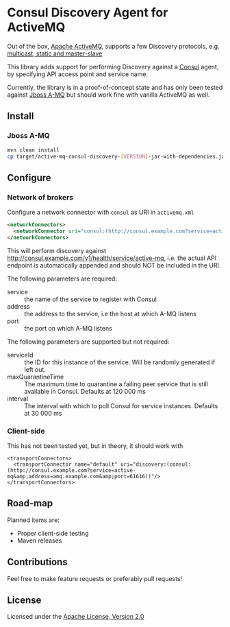 # Consul Discovery Agent for ActiveMQ

Out of the box, [Apache ActiveMQ](http://activemq.apache.org/), supports a few Discovery protocols, e.g. [multicast, static and master-slave](http://activemq.apache.org/networks-of-brokers.html)

This library adds support for performing Discovery against a [Consul](https://www.consul.io/) agent, by specifying API access point and service name.

Currently, the library is in a proof-of-concept state and has only been tested against [Jboss A-MQ](https://developers.redhat.com/products/amq/overview/) but should work fine with vanilla ActiveMQ as well.

## Install
### Jboss A-MQ
```bash
mvn clean install
cp target/active-mq-consul-discovery-[VERSION]-jar-with-dependencies.jar [JBOSS A-MQ HOME]/deploy/
```

## Configure
### Network of brokers
Configure a network connector with `consul` as URI in `activemq.xml`
```xml
<networkConnectors>
  <networkConnector uri="consul:(http://consul.example.com?service=active-mq&amp;address=amq.example.com&amp;port=61616)"/>
</networkConnectors>
```
This will perform discovery against http://consul.example.com/v1/health/service/active-mq, i.e. the actual API endpoint is automatically appended and should NOT be included in the URI.

The following parameters are required:
<dl>
  <dt>service</dt>
  <dd>the name of the service to register with Consul</dd>
  <dt>address</dt>
  <dd>the address to the service, i.e the host at which A-MQ listens</dd>
  <dt>port</dt>
  <dd>the port on which A-MQ listens</dd>
</dl>

The following parameters are supported but not required:
<dl>
  <dt>serviceId</dt>
  <dd>the ID for this instance of the service. Will be randomly generated if left out.</dd>
  <dt>maxQuarantineTime</dt>
  <dd>The maximum time to quarantine a failing peer service that is still available in Consul. Defaults at 120 000 ms</dd>
  <dt>interval</dt>
  <dd>The interval with which to poll Consul for service instances. Defaults at 30 000 ms</dd>
</dl>

### Client-side
This has not been tested yet, but in theory, it should work with
```
<transportConnectors>
  <transportConnector name="default" uri="discovery:(consul:(http://consul.example.com?service=active-mq&amp;address=amq.example.com&amp;port=61616))"/>
</transportConnectors>
```

## Road-map
Planned items are:
* Proper client-side testing
* Maven releases

## Contributions
Feel free to make feature requests or preferably pull requests!

## License
Licensed under the [Apache License, Version 2.0](http://www.apache.org/licenses/LICENSE-2.0.html)
